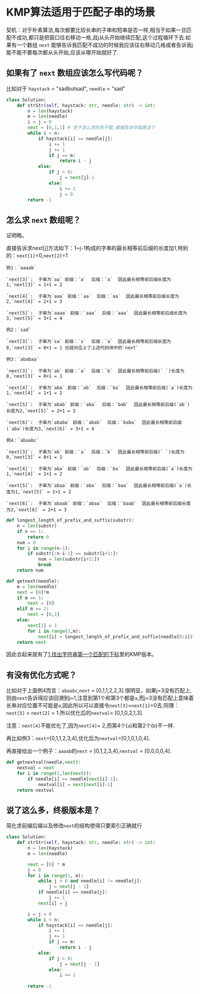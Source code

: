 # KMP算法适用于匹配子串的场景

契机：对于朴素算法,每次都要比较长串的子串和短串是否一样,相当于如果一旦匹配不成功,都只是把窗口往右移动一格,且j从头开始继续匹配,这个过程循环下去.如果有一个数组 `next` 能够告诉我匹配不成功的时候我应该往右移动几格或者告诉我j能不能不要每次都从头开始,应该从哪开始就好了.

## 如果有了 `next` 数组应该怎么写代码呢？

比如对于 `haystack` = "sadbutsad", `needle` = "sad"

```python
class Solution:
    def strStr(self, haystack: str, needle: str) -> int:
        n = len(haystack)
        m = len(needle)
        i = j = 0
        next = [0,1,1] # 至于怎么求的先不管,直接告诉你就是这个
        while i < n:
            if haystack[i] == needle[j]:
                i += 1
                j += 1
                if j == m:
                    return i - j
            else:
                if j > 0:
                    j = next[j]-1
                else:
                    i += 1
                    j = 0
        return -1
```

## 怎么求 `next` 数组呢？
证明略。

直接告诉求next[j]方法如下：1~j-1构成的字串的最长相等前后缀的长度加1,特别的：`next[1]`=0,`next[2]`=1

```
例1：`aaaab`

`next[3]`:  子串为`aa` 前缀：`a`  后缀：`a`  因此最长相等前后缀长度为1,`next[3]` = 1+1 = 2

`next[4]`:  子串为`aaa` 前缀：`aa`  后缀：`aa`  因此最长相等前后缀长度为2,`next[4]` = 2+1 = 3

`next[5]`:  子串为`aaaa` 前缀：`aaa`  后缀：`aaa`  因此最长相等前后缀长度为3,`next[5]` = 3+1 = 4
```

```
例2：`sad`

`next[3]`:  子串为`sa` 前缀：`s`  后缀：`a`  因此最长相等前后缀长度为0,`next[3]` = 0+1 = 1 也就对应上了上述代码块中的`next`
```


```
例3：`ababaa`

`next[3]`:  子串为`ab` 前缀：`a`  后缀：`b`  因此最长相等前后缀(` `)长度为0,`next[3]` = 0+1 = 1

`next[4]`:  子串为`aba` 前缀：`ab`  后缀：`ba`  因此最长相等前后缀(`a`)长度为1,`next[4]` = 1+1 = 2

`next[5]`:  子串为`abab` 前缀：`aba`  后缀：`bab`  因此最长相等前后缀(`ab`)长度为2,`next[5]` = 2+1 = 3

`next[6]`:  子串为`ababa` 前缀：`abab`  后缀：`baba`  因此最长相等前后缀(`aba`)长度为3,`next[6]` = 3+1 = 4
```

```
例4：`abaabc`

`next[3]`:  子串为`ab` 前缀：`a`  后缀：`b`  因此最长相等前后缀(` `)长度为0,`next[3]` = 0+1 = 1

`next[4]`:  子串为`aba` 前缀：`ab`  后缀：`ba`  因此最长相等前后缀(`a`)长度为1,`next[4]` = 1+1 = 2

`next[5]`:  子串为`abaa` 前缀：`aba`  后缀：`baa`  因此最长相等前后缀(`a`)长度为1,`next[5]` = 1+1 = 2

`next[6]`:  子串为`abaab` 前缀：`abaa`  后缀：`baab`  因此最长相等前后缀长度为2,`next[6]` = 2+1 = 3
```



```python
def longest_length_of_prefix_and_suffix(substr):
    n = len(substr)
    if n == 1:
        return 0
    num = 0
    for i in range(n-1):
        if substr[:n-i-1] == substr[i+1:]:
            num = len(substr[i+1:])
            break
    return num

def getnext(needle):
    m = len(needle)
    next = [0]*m
    if m == 1:
        next = [0]
    elif m == 2:
        next = [0,1]
    else:
        next[1] = 1
        for i in range(2,m):
            next[i] = longest_length_of_prefix_and_suffix(needle[0:i])+1
    return next
```

因此合起来就有了[1.找出字符串第一个匹配的下标](https://github.com/water674/Zergen.X----Data-Structures-and-Algorithms/blob/%E5%8A%9B%E6%89%A3/KMP/1.%E6%89%BE%E5%87%BA%E5%AD%97%E7%AC%A6%E4%B8%B2%E7%AC%AC%E4%B8%80%E4%B8%AA%E5%8C%B9%E9%85%8D%E7%9A%84%E4%B8%8B%E6%A0%87.md)里的KMP版本。


## 有没有优化方式呢？
比如对于上面例4而言：`abaabc`,`next` = [0,1,1,2,2,3].很明显，如果j=3没有匹配上,则由`next`告诉得应该回溯到j=1,注意到第1个和第3个都是`a`,而j=3没有匹配上意味着长串对应位置不可能是`a`,因此所以可以直接令`next[3]`=`next[1]`=0去.同理：`next[5]` = `next[2]` = 1.所以优化后的`nextval`= [0,1,0,2,1,3].

注意：`next[4]`不能优化了,因为`next[4]`= 2,而第4个(`a`)和第2个(`b`)不一样.

再比如例3：`next`=[0,1,1,2,3,4],优化后为`nextval`=[0,1,0,1,0,4].

再直接给出一个例子：`aaaab`的`next` = [0,1,2,3,4],`nextval` = [0,0,0,0,4].

```python
def getnextval(needle,next):
    nextval = next
    for i in range(1,len(next)):
        if needle[i] == needle[next[i]-1]:
            nextval[i] = next[next[i]-1]
    return nextval
```


## 说了这么多，终极版本是？

简化求前缀后缀以及修改`next`的结构使得只要索引正确就行

```python
class Solution:
    def strStr(self, haystack: str, needle: str) -> int:
        n = len(haystack)
        m = len(needle)

        next = [0] * m
        j = 0
        for i in range(1, m):
            while j > 0 and needle[i] != needle[j]:
                j = next[j - 1]
            if needle[i] == needle[j]:
                j += 1
            next[i] = j

        i = j = 0
        while i < n:
            if haystack[i] == needle[j]:
                i += 1
                j += 1
                if j == m:
                    return i - j
            else:
                if j > 0:
                    j = next[j - 1]
                else:
                    i += 1
        
        return -1

```

























